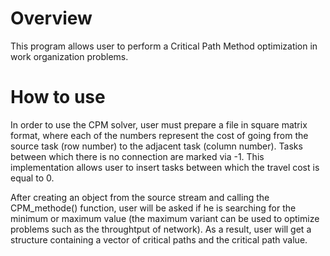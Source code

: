 # Overview

This program allows user to perform a Critical Path Method optimization in work organization problems. 

# How to use

In order to use the CPM solver, user must prepare a file in square matrix format, where each of the numbers represent the cost of going from the source task (row number) to the adjacent task (column number). 
Tasks between which there is no connection are marked via -1. This implementation allows user to insert tasks between which the travel cost is equal to 0.

After creating an object from the source stream and calling the CPM_methode() function, user will be asked if he is searching for the minimum or maximum value (the maximum variant can be used to optimize problems such as the throughtput of network).
As a result, user will get a structure containing a vector of critical paths and the critical path value. 
